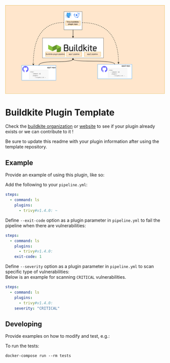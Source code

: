 <dev align="centre">
<img src="buildkiteplugin.png" width="600">
</div>


# Buildkite Plugin Template

Check the [buildkite organization](https://github.com/buildkite-plugins) or [website](https://buildkite.com/plugins) to see if your plugin already exists or we can contribute to it !

Be sure to update this readme with your plugin information after using the template repository.

## Example

Provide an example of using this plugin, like so:

Add the following to your `pipeline.yml`:

```yml
steps:
  - command: ls
    plugins:
      - trivy#v1.4.0: ~
```
Define `--exit-code` option as a plugin parameter in  `pipeline.yml` to fail the pipeline when there are vulnerabilities:

```yml
steps:
  - command: ls
    plugins:
      - trivy#v1.4.0:
	exit-code: 1
```

Define `--severity` option as a plugin parameter in  `pipeline.yml` to scan specific type of vulnerabilities:	
Below is an example for scanning `CRITICAL` vulnerabilities.

```yml
steps:
  - command: ls
    plugins:
      - trivy#v1.4.0:
	severity: "CRITICAL"
```
## Developing

Provide examples on how to modify and test, e.g.:

To run the tests:

```shell
docker-compose run --rm tests
```
